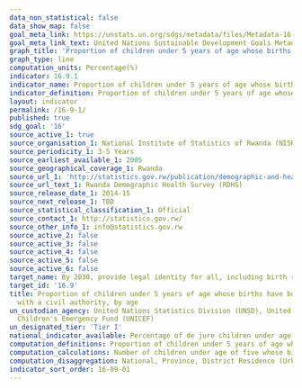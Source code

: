 ```yaml
---
data_non_statistical: false
data_show_map: false
goal_meta_link: https://unstats.un.org/sdgs/metadata/files/Metadata-16-09-01.pdf
goal_meta_link_text: United Nations Sustainable Development Goals Metadata (pdf 1361kB)
graph_title: 'Proportion of children under 5 years of age whose births have been registered with a civil authority, by age'
graph_type: line
computation_units: Percentage(%)
indicator: 16.9.1
indicator_name: Proportion of children under 5 years of age whose births have been registered with a civil authority, by age
indicator_definition: Proportion of children under 5 years of age whose births have been registered with a civil authority
layout: indicator
permalink: /16-9-1/
published: true
sdg_goal: '16'
source_active_1: true
source_organisation_1: National Institute of Statistics of Rwanda (NISR) 
source_periodicity_1: 3-5 Years 
source_earliest_available_1: 2005
source_geographical_coverage_1: Rwanda
source_url_1: 'http://statistics.gov.rw/publication/demographic-and-health-survey-20142015-final-report'
source_url_text_1: Rwanda Demographic Health Survey (RDHS)
source_release_date_1: 2014-15
source_next_release_1: TBD
source_statistical_classification_1: Official 
source_contact_1: http://statistics.gov.rw/
source_other_info_1: info@statistics.gov.rw
source_active_2: false
source_active_3: false
source_active_4: false
source_active_5: false
source_active_6: false
target_name: By 2030, provide legal identity for all, including birth registration
target_id: '16.9'
title: Proportion of children under 5 years of age whose births have been registered
  with a civil authority, by age
un_custodian_agency: United Nations Statistics Division (UNSD), United Nations International
  Children's Emergency Fund (UNICEF)
un_designated_tier: 'Tier I'
national_indicator_available: Percentage of de jure children under age 5 whose births are registered with the civil authorities. 
computation_definitions: Proportion of children under 5 years of age whose births have been registered with a civil authority.
computation_calculations: Number of children under age of five whose births are reported as being registered with the relevant national civil authorities divided by the total number of children under the age of five in the population multiplied by 100.
computation_disaggregation: National, Province, District Residence (Urban & Rural), Sex, Age in months, Wealth Quintile.
indicator_sort_order: 16-09-01
---
```

